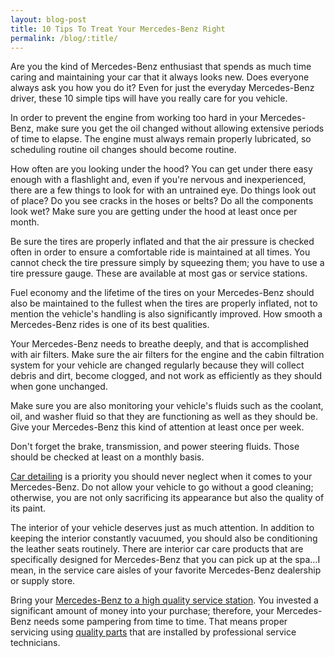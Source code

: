 ```yaml
---
layout: blog-post
title: 10 Tips To Treat Your Mercedes-Benz Right
permalink: /blog/:title/
---
```


<p>Are you the kind of Mercedes-Benz enthusiast that spends as much time caring and maintaining your car that it always looks new. Does everyone always ask you how you do it? Even for just the everyday Mercedes-Benz driver, these 10 simple tips will have you really care for you vehicle.<p>

<p>In order to prevent the engine from working too hard in your Mercedes-Benz, make sure you get the oil changed without allowing extensive periods of time to elapse. The engine must always remain properly lubricated, so scheduling routine oil changes should become routine.</p>

<p>How often are you looking under the hood? You can get under there easy enough with a flashlight and, even if you're nervous and inexperienced, there are a few things to look for with an untrained eye. Do things look out of place? Do you see cracks in the hoses or belts? Do all the components look wet? Make sure you are getting under the hood at least once per month.</p>

<p>Be sure the tires are properly inflated and that the air pressure is checked often in order to ensure a comfortable ride is maintained at all times. You cannot check the tire pressure simply by squeezing them; you have to use a tire pressure gauge. These are available at most gas or service stations.</p>

<p>Fuel economy and the lifetime of the tires on your Mercedes-Benz should also be maintained to the fullest when the tires are properly inflated, not to mention the vehicle's handling is also significantly improved. How smooth a Mercedes-Benz rides is one of its best qualities.</p>

<p>Your Mercedes-Benz needs to breathe deeply, and that is accomplished with air filters. Make sure the air filters for the engine and the cabin filtration system for your vehicle are changed regularly because they will collect debris and dirt, become clogged, and not work as efficiently as they should when gone unchanged.</p>

<p>Make sure you are also monitoring your vehicle's fluids such as the coolant, oil, and washer fluid so that they are functioning as well as they should be. Give your Mercedes-Benz this kind of attention at least once per week.</p>

<p>Don't forget the brake, transmission, and power steering fluids. Those should be checked at least on a monthly basis.</p>

<p><a href="https://www.autohaussouthbay.com/2016/11/20/11-must-have-products-to-keep-your-mercedes-benz-looking-new/">Car detailing</a> is a priority you should never neglect when it comes to your Mercedes-Benz. Do not allow your vehicle to go without a good cleaning; otherwise, you are not only sacrificing its appearance but also the quality of its paint.</p>

<p>The interior of your vehicle deserves just as much attention. In addition to keeping the interior constantly vacuumed, you should also be conditioning the leather seats routinely. There are interior car care products that are specifically designed for Mercedes-Benz that you can pick up at the spa…I mean, in the service care aisles of your favorite Mercedes-Benz dealership or supply store.</p>

<p>Bring your <a href="https://www.autohaussouthbay.com">Mercedes-Benz to a high quality service station</a>. You invested a significant amount of money into your purchase; therefore, your Mercedes-Benz needs some pampering from time to time. That means proper servicing using <a href="https://www.autohaussouthbay.com/mercedes_auto_parts/">quality parts</a> that are installed by professional service technicians.</p>